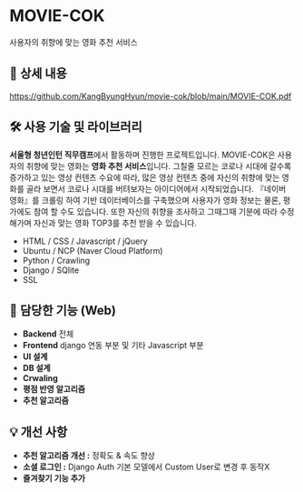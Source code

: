 # MOVIE-COK
사용자의 취향에 맞는 영화 추천 서비스

## 📖 상세 내용
https://github.com/KangByungHyun/movie-cok/blob/main/MOVIE-COK.pdf

## 🛠️ 사용 기술 및 라이브러리

**서울형 청년인턴 직무캠프**에서 활동하며 진행한 프로젝트입니다. MOVIE-COK은 사용자의 취향에 맞는 영화는 **영화 추천 서비스**입니다. 그칠줄 모르는 코로나 시대에 갈수록 증가하고 있는 영상 컨텐츠 수요에 따라, 많은 영상 컨텐츠 중에 자신의 취향에 맞는 영화를 골라 보면서 코로나 시대를 버텨보자는 아이디어에서 시작되었습니다. 『네이버 영화』를 크롤링 하여 기반 데이터베이스를 구축했으며 사용자가 영화 정보는 물론, 평가에도 참여 할 수도 있습니다. 또한 자신의 취향을 조사하고 그때그때 기분에 따라 수정해가며 자신과 맞는 영화 TOP3를 추천 받을 수 있습니다.

- HTML / CSS / Javascript / jQuery
- Ubuntu / NCP (Naver Cloud Platform)
- Python / Crawling
- Django / SQlite
- SSL

## 📱 담당한 기능 (Web)

- **Backend** 전체
- **Frontend** django 연동 부분 및 기타 Javascript 부분
- **UI 설계**
- **DB 설계**
- **Crwaling**
- **평점 반영 알고리즘**
- **추천 알고리즘**

## 💡 개선 사항

- **추천 알고리즘 개선 :** 정확도 & 속도 향상
- **소셜 로그인 :** Django Auth 기본 모델에서 Custom User로 변경 후 동작X
- **즐겨찾기 기능 추가**
